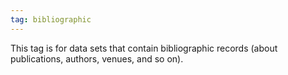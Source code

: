 ```yaml
---
tag: bibliographic
---
```


This tag is for data sets that contain bibliographic records (about publications, authors, venues, and so on).
